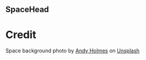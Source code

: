 ## SpaceHead

# Credit
<span>Space background photo by <a href="https://unsplash.com/@andyjh07?utm_source=unsplash&amp;utm_medium=referral&amp;utm_content=creditCopyText">Andy Holmes</a> on <a href="https://unsplash.com/s/photos/space?utm_source=unsplash&amp;utm_medium=referral&amp;utm_content=creditCopyText">Unsplash</a></span>